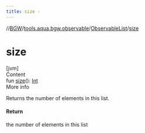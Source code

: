 ```yaml
---
title: size -
---
```

//[BGW](../../../index.md)/[tools.aqua.bgw.observable](../index.md)/[ObservableList](index.md)/[size](size.md)



# size  
[jvm]  
Content  
fun [size](size.md)(): [Int](https://kotlinlang.org/api/latest/jvm/stdlib/kotlin/-int/index.html)  
More info  


Returns the number of elements in this list.



#### Return  


the number of elements in this list

  



